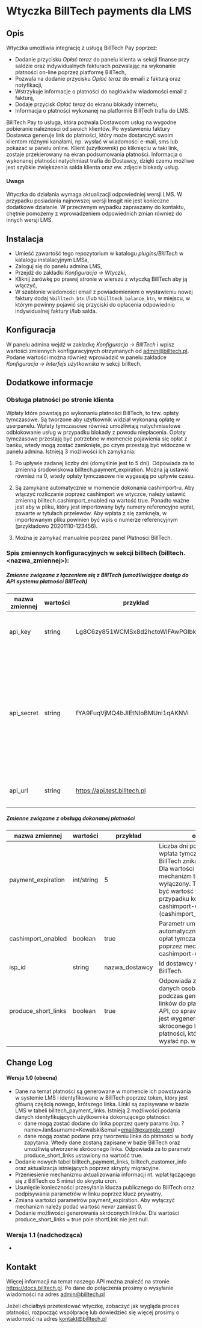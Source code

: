 # Wtyczka BillTech payments dla LMS

## Opis
Wtyczka umożliwia integrację z usługą BillTech Pay poprzez:
* Dodanie przycisku *Opłać teraz* do panelu klienta w sekcji finanse przy saldzie oraz indywidualnych 
fakturach pozwalając na wykonanie płatności on-line poprzez platformę BillTech,
* Pozwala na dodanie przycisku *Opłać teraz* do emaili z fakturą oraz notyfikacji,
* Wstrzykuje informacje o płatności do nagłówków wiadomości email z fakturą,
* Dodaje przycisk *Opłać teraz* do ekranu blokady internetu,
* Informacja o płatności wykonanej na platformie BillTech trafia do LMS.

BillTech Pay to usługa, która pozwala Dostawcom usług na wygodne pobieranie należności od swoich klientów. 
Po wystawieniu faktury Dostawca generuje link do płatności, który może dostarczyć swoim klientom różnymi kanałami,
 np. wysłać w wiadomości e-mail, sms lub pokazać w panelu online. 
Klient (użytkownik) po kliknięciu w taki link, zostaje przekierowany na ekran podsumowania płatności.
Informacja o wykonanej płatności natychmiast trafia do Dostawcy,
 dzięki czemu możliwe jest szybkie zwiększenia salda klienta oraz ew. zdjęcie blokady usług.

#### Uwaga
Wtyczka do działania wymaga aktualizacji odpowiedniej wersji LMS. W przypadku posiadania najnowszej wersji
lmsgit nie jest konieczne dodatkowe działanie. W przeciwnym wypadku zapraszamy do kontaktu, chętnie pomożemy 
z wprowadzeniem odpowiednich zmian również do innych wersji LMS.

## Instalacja
* Umieść zawartość tego repozytorium w katalogu *plugins/BillTech* w katalogu instalacyjnym LMSa,
* Zaloguj się do panelu admina LMS,
* Przejdź do zakładki *Konfiguracja -> Wtyczki*,
* Kliknij żarówkę po prawej stronie w wierszu z wtyczką BillTech aby ją włączyć,
* W szablonie wiadomości email z powiadomieniem o wystawieniu nowej faktury dodaj `%billtech_btn` i/lub `%billtech_balance_btn`,
w miejscu, w którym powinny pojawić się przyciski do opłacenia odpowiednio indywidualnej faktury i/lub salda. 

## Konfiguracja
W panelu admina wejdź w zakładkę *Konfiguracja -> BillTech* i wpisz wartości zmiennych konfiguracyjnych otrzymanych od <admin@billtech.pl>. 
Podane wartości można również wprowadzić w panelu zakładce *Konfiguracja -> Interfejs użytkownika* w sekcji billtech.

## Dodatkowe informacje
### Obsługa płatności po stronie klienta
Wpłaty które powstają po wykonaniu płatności BillTech, to tzw. opłaty tymczasowe. Są tworzone aby użytkownik widział wykonaną opłatę w userpanelu. Wpłaty tymczasowe również umożliwiają natychmiastowe odblokowanie usług w przypadku blokady z powodu niepłacenia. Opłaty tymczasowe przestają być potrzebne w momencie pojawienia się opłat z banku, wtedy mogą zostać zamknięte, po czym przestają być widoczne w panelu admina. Istnieją 3 możliwości ich zamykania:

   1. Po upływie zadanej liczby dni (domyślnie jest to 5 dni). Odpowiada za to zmienna środowiskowa billtech.payment_expiration. 
    Można ją ustawić również na 0, wtedy opłaty tymczasowe nie wygasają po upływie czasu. 
   
   1. Są zamykane automatycznie w momencie dokonania cashimport-u. Aby włączyć rozliczanie poprzez cashimport we wtyczce, należy ustawić zmienną billtech.cashimport_enabled na wartość true. Ponadto ważne jest aby w pliku, który jest importowany były numery referencyjne wpłat, zawarte w tytułach przelewów. Aby wpłata z się zamknęła, w importowanym pliku powinien być wpis o numerze referencyjnym (przykładowo 20201110-123456). 
    
   1. Można je zamykać manualnie poprzez panel Płatności BillTech.

### Spis zmiennych konfiguracyjnych w sekcji billtech (billtech.<nazwa_zmiennej>):

##### Zmienne związane z łączeniem się z BillTech (umożliwiające dostęp do API systemu płatności BillTech)

| nazwa zmiennej 	| wartości 	| przykład                         	| opis                                                                                                                                                                                        	|
|----------------	|----------	|----------------------------------	|---------------------------------------------------------------------------------------------------------------------------------------------------------------------------------------------	|
| api_key        	| string   	| Lg8C6zy851WCMSx8d2hctoWIFAwPGlbk 	| Parametr wykorzystywany do uwierzytelnienia HTTP BASIC.                                                                                                                                     	|
| api_secret     	| string   	| fYA9FuqVjMQ4bJIEtNloBMUni1qAKNVi 	| Parametr wykorzystywany do uwierzytelnienia HTTP BASIC.  Otrzymywany po kliknięcie po podaniu parametru PIN i kliknięciu przycisku Generuj API secret w zakładce *Konfiguracja -> BillTech*. 	|
| api_url        	| string   	| https://api.test.billtech.pl     	| Adres do komunikacji z platformą BillTech                                                                                                                                                   	|

##### Zmienne związane z obsługą dokonanej płatności

| nazwa zmiennej      	| wartości   	| przykład       	| opis                                                                                                                                                                                                                          	|
|---------------------	|------------	|----------------	|-------------------------------------------------------------------------------------------------------------------------------------------------------------------------------------------------------------------------------	|
| payment_expiration  	| int/string 	| 5              	| Liczba dni po których wpłata tymczasowa BillTech znika z systemu. Dla wartości never mechanizm ten zostaje wyłączony. Taka powinna być wartość tej zmiennej w przypadku korzystania z cashimport-u (cashimport_enabled=true). 	|
| cashimport_enabled  	| boolean    	| true           	| Parametr umożliwiający automatyczne rozliczanie opłat tymczasowych poprzez mechanizm cashimport-u.                                                                                                                            	|
| isp_id              	| string     	| nazwa_dostawcy 	| Id dostawcy w systemie BillTech.                                                                                                                                                                                              	|
| produce_short_links 	| boolean    	| true           	| Odpowiada za podanie danych osobowych podczas generowania linków do płatności przez API, co sprawia że możliwe jest wygenerowanie skróconego linku do płatności, który można wysłać np. w SMS.                                	|

## Change Log

#### Wersja 1.0 (obecna)
* Dane na temat płatności są generowane w momencie ich powstawania w systemie LMS i identyfikowane w BillTech poprzez token, który jest główną częścią nowego, krótszego linka. 
Linki są zapisywane w bazie LMS w tabeli billtech_payment_links.
Istnieją 2 możliwości podania danych identyfikujących użytkownika dokonującego płatności:
    * dane mogą zostać dodane do linka poprzez query params (np. ?name=Jan&surname=Kowalski&email=email@example.com)
    * dane mogą zostać podane przy tworzeniu linka do płatności w body zapytania. 
    Wtedy dane zostaną zapisane w bazie BillTech oraz umożliwią utworzenie skróconego linka. 
    Odpowiada za to parametr produce_short_links ustawiony na wartość true. 
* Dodanie nowych tabel billtech_payment_links, billtech_customer_info oraz aktualizacja istniejących poprzez skrypty migracyjne. 
* Przeniesienie mechanizmu aktualizowania informacji nt. wpłat łączącego się z BillTech co 5 minut do skryptu cron. 
* Usunięcie konieczności przesyłania klucza publicznego do BillTech oraz podpisywania parametrów w linku poprzez klucz prywatny.
* Zmiana wartości parametrów payment_expiration. Aby wyłączyć mechanizm należy podać wartość *never* zamiast 0.
* Dodanie możliwości generowania skróconych linków. Dla wartości produce_short_links = true pole shortLink nie jest null.

### Wersja 1.1 (nadchodząca)
* 

## Kontakt
Więcej informacji na temat naszego API można znaleźć na stronie <https://docs.billtech.pl>. Po dane do połączenia prosimy o wysyłanie wiadomości na adres <admin@billtech.pl>

Jeżeli chciałbyś przetestować wtyczkę, zobaczyć jak wygląda proces płatności, rozpocząć współpracę lub dowiedzieć się więcej prosimy o wiadomość na adres <kontakt@billtech.pl>
